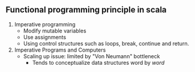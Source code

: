 ## Functional programming principle in scala

1. Imperative programming
	- Modify mutable variables
	- Use assignments
	- Using control structures such as loops, break, continue and return.
2. Imperative Programs and Computers
	- Scaling up issue: limited by "Von Neumann" bottleneck
		- Tends to conceptualize data structures word by *word*